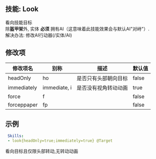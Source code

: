 技能: Look
--------------------------

看向技能目标  
除**盔甲架**外, 实体 **必须** 拥有AI（这意味着此技能效果会与默认AI"对峙"）.  
解决办法: 修改AI行动器(/实体/AI)

修改项
----------

| 修改项名 | 别称    | 描述                                                                                                    | 默认值 |
|-----------|------------|----------------------------------------------------------------------------------------------------------------|---------------|
| headOnly    | ho | 是否只有头部朝向目标                                        | false |
| immediately | immediate, i | 是否没有视角转动动画 | true |
| force | f |  | false |
| forceppaper | fp |  | false |

示例
--------

```yaml
 Skills:
 - look{headOnly=true;immediately=true} @Target
```
看向目标且仅限头部转动,无转动动画